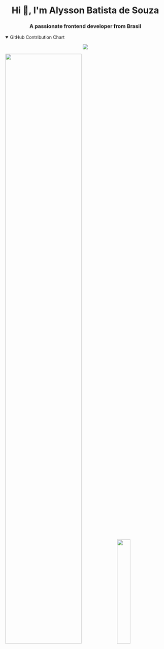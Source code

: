 <h1 align="center">Hi 👋, I'm Alysson Batista de Souza</h1>
<h3 align="center">A passionate frontend developer from Brasil</h3>

 



<details open>
<summary>GitHub Contribution Chart</summary>
<p align="center">
    <img src="https://github-readme-activity-graph.vercel.app/graph?username=AlyssonBatista&theme=github-compact&area=true&hide_border=true&custom_title=Contribution%20Graph&bg_color=000000&color=C2FFC7&line=CB9DF0&point=C2FFC7&area_color=CB9DF0" />
</p>
  <img width="69%" src="https://github-profile-summary-cards.vercel.app/api/cards/profile-details?username=AlyssonBatista&theme=dark" />
    <img width="29%" src="https://github-profile-summary-cards.vercel.app/api/cards/stats?username=AlyssonBatista&theme=dark" />

</details>
